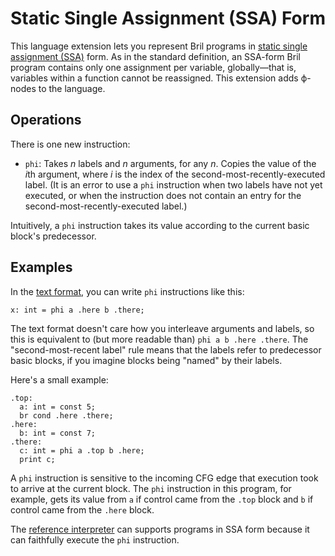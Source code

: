 # Static Single Assignment (SSA) Form

This language extension lets you represent Bril programs in [static single assignment (SSA)][ssa] form.
As in the standard definition, an SSA-form Bril program contains only one assignment per variable, globally—that is, variables within a function cannot be reassigned.
This extension adds ϕ-nodes to the language.

[ssa]: https://en.wikipedia.org/wiki/Static_single_assignment_form

Operations
----------

There is one new instruction:

- `phi`:
  Takes *n* labels and *n* arguments, for any *n*.
  Copies the value of the *i*th argument, where *i* is the index of the second-most-recently-executed label.
  (It is an error to use a `phi` instruction when two labels have not yet executed, or when the instruction does not contain an entry for the second-most-recently-executed label.)

Intuitively, a `phi` instruction takes its value according to the current basic block's predecessor.

Examples
--------

In the [text format](../tools/text.md), you can write `phi` instructions like this:

    x: int = phi a .here b .there;

The text format doesn't care how you interleave arguments and labels, so this is equivalent to (but more readable than) `phi a b .here .there`.
The "second-most-recent label" rule means that the labels refer to predecessor basic blocks, if you imagine blocks being "named" by their labels.

Here's a small example:

    .top:
      a: int = const 5;
      br cond .here .there;
    .here:
      b: int = const 7;
    .there:
      c: int = phi a .top b .here;
      print c;

A `phi` instruction is sensitive to the incoming CFG edge that execution took to arrive at the current block.
The `phi` instruction in this program, for example, gets its value from `a` if control came from the `.top` block and `b` if control came from the `.here` block.

The [reference interpreter](../tools/interp.md) can supports programs in SSA form because it can faithfully execute the `phi` instruction.
